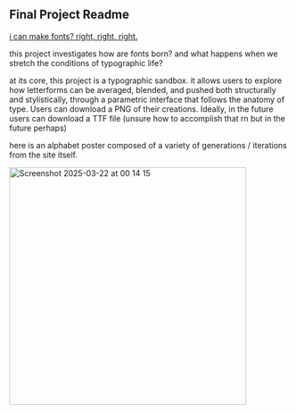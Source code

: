 ## Final Project Readme


[i can make fonts? right, right, right.](https://editor.p5js.org/sneaky-felix/sketches/_zUjbcgRY)

this project investigates how are fonts born? and what happens when we stretch the conditions of typographic life?

at its core, this project is a typographic sandbox. it allows users to explore how letterforms can be averaged, blended, and pushed both structurally and stylistically, through a parametric interface that follows the anatomy of type. Users can download a PNG of their creations. Ideally, in the future users can download a TTF file (unsure how to accomplish that rn but in the future perhaps) 

here is an alphabet poster composed of a variety of generations / iterations from the site itself. 

<img width="425" alt="Screenshot 2025-03-22 at 00 14 15" src="https://github.com/user-attachments/assets/50c8f105-13a3-46d3-aec1-885c9fd371c6" />

